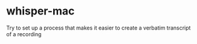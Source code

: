 # whisper-mac
Try to set up a process that makes it easier to create a verbatim transcript of a recording
